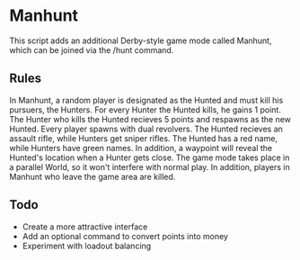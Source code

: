 # Manhunt

This script adds an additional Derby-style game mode called Manhunt, which can be joined via the /hunt command.

## Rules

In Manhunt, a random player is designated as the Hunted and must kill his pursuers, the Hunters.
For every Hunter the Hunted kills, he gains 1 point. The Hunter who kills the Hunted recieves 5 points and respawns as the new Hunted.
Every player spawns with dual revolvers. The Hunted recieves an assault rifle, while Hunters get sniper rifles.
The Hunted has a red name, while Hunters have green names. In addition, a waypoint will reveal the Hunted's location when a Hunter gets close.
The game mode takes place in a parallel World, so it won't interfere with normal play. In addition, players in Manhunt who leave the game area are killed.

## Todo

* Create a more attractive interface
* Add an optional command to convert points into money
* Experiment with loadout balancing